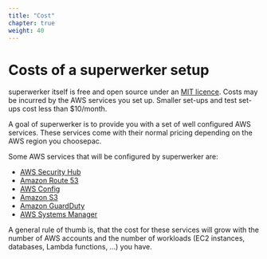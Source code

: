 ```yaml
---
title: "Cost"
chapter: true
weight: 40
---
```


# Costs of a superwerker setup

superwerker itself is free and open source under an [MIT licence](https://github.com/superwerker/superwerker/blob/main/LICENSE.md). Costs may be incurred by the AWS services you set up. Smaller set-ups and test set-ups cost less than $10/month.

A goal of superwerker is to provide you with a set of well configured AWS services. These services come with their normal pricing depending on the AWS region you choosepac.

Some AWS services that will be configured by superwerker are:

- [AWS Security Hub](https://aws.amazon.com/security-hub/pricing/)
- [Amazon Route 53](https://aws.amazon.com/route53/pricing/)
- [AWS Config](https://aws.amazon.com/config/pricing/)
- [Amazon S3](https://aws.amazon.com/s3/pricing/)
- [Amazon GuardDuty](https://aws.amazon.com/guardduty/pricing/)
- [AWS Systems Manager](https://aws.amazon.com/systems-manager/pricing/)

A general rule of thumb is, that the cost for these services will grow with the number of AWS accounts and the number of workloads (EC2 instances, databases, Lambda functions, …) you have. 


